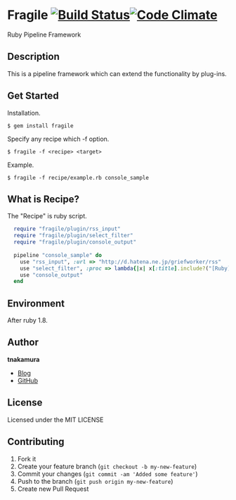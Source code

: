 # Fragile [![Build Status](https://secure.travis-ci.org/tnakamura/fragile.png)](http://travis-ci.org/tnakamura/fragile)[![Code Climate](https://codeclimate.com/github/tnakamura/fragile.png)](https://codeclimate.com/github/tnakamura/fragile)

Ruby Pipeline Framework

## Description

This is a pipeline framework which can extend the functionality by plug-ins.

## Get Started

Installation.

    $ gem install fragile

Specify any recipe which -f option.

    $ fragile -f <recipe> <target>

Example.

    $ fragile -f recipe/example.rb console_sample

## What is Recipe?

The "Recipe" is ruby script.

```ruby
  require "fragile/plugin/rss_input"
  require "fragile/plugin/select_filter"
  require "fragile/plugin/console_output"
  
  pipeline "console_sample" do
    use "rss_input", :url => "http://d.hatena.ne.jp/griefworker/rss"
    use "select_filter", :proc => lambda{|x| x[:title].include?("[Ruby]")}
    use "console_output"
  end
```

## Environment

After ruby 1.8.

## Author

**tnakamura**

* [Blog](http://tnakamura.hatenablog.com/)
* [GitHub](https://github.com/tnakamura)

## License

Licensed under the MIT LICENSE

## Contributing

1. Fork it
2. Create your feature branch (`git checkout -b my-new-feature`)
3. Commit your changes (`git commit -am 'Added some feature'`)
4. Push to the branch (`git push origin my-new-feature`)
5. Create new Pull Request

